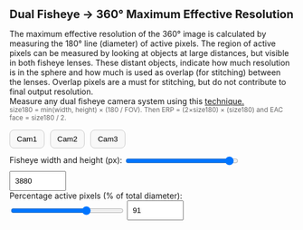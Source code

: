 # Dual Fisheye → 360° Maximum Effective Resolution

<style>
  h1 { font-size: 20px; margin: 0 0 12px; }
  label { display: block; margin: 10px 0 4px; }
  input, select { padding: 8px; width: 220px; }
  .num { font-variant-numeric: tabular-nums; }
  small { color: #666; }
  code { background: #f2f2f2; padding: 1px 4px; border-radius: 4px; }
  .presets { margin: 14px 0 4px; display: flex; gap: 10px; flex-wrap: wrap; }
  .preset-btn { padding: 8px 12px; border: 1px solid #ccc; border-radius: 8px; background: #f8f8f8; cursor: pointer; }
  .preset-btn.active { border-color: #4a7; background: #e9fff1; }
</style>

<p>
  The maximum effective resolution of the 360° image is calculated by measuring the 180° line (diameter) of active pixels. The region of active pixels can be measured by looking at objects at large distances, but visible in both fisheye lenses.
  These distant objects, indicate how much resolution is in the sphere and how much is used as overlap (for stitching) between the lenses. Overlap pixels are a must for stitching, but do not contribute to final output resolution.<br>
  Measure any dual fisheye camera system using this <a href="https://gopro.com/en/us/news/beyond-counting-pixels--defining-resolution-in-spherical">technique.</a><br>
  <small>size180 = min(width, height) × (180 / FOV). Then ERP = (2×size180) × (size180) and EAC face = size180 / 2.</small>
</p>

<div class="presets">
  <button id="preset-xam" class="preset-btn" type="button" title="3880×3880 at 91%">Cam1</button>
  <button id="preset-lam" class="preset-btn" type="button" title="3840×3840 at 91%">Cam2</button>
  <button id="preset-bam" class="preset-btn" type="button" title="3840×3840 at 93%">Cam3</button>
</div>

<div>
  <div>
    Fisheye width and height (px): <input type="range" style="width: 200px;vertical-align: middle;" id="vsize" name="vsize" min="1920" max="3880" value="3880" step="8">
    <input id="w" type="number" style="width: 100px;" min="1920" max="3880" value="3880" step="8">
  </div>
  <div>
    Percentage active pixels (% of total diameter):  <input type="range" style="width: 200px;vertical-align: middle;" id="pcrop" name="pcrop" min="70" max="100" value="91" step="0.2">
    <input id="crop" type="number" style="width: 100px;" value="91" min="70" max="100" step="0.2">
  </div>

  <br>
  <div>
    <canvas id="myCanvas" width="1024" height="512"></canvas>
  </div>
</div>

<div class="out" id="out"></div>

<script>
function roundTo(x, mult) { return Math.round(x / mult) * mult; }
function fmt(x, d=2) { return Number.isFinite(x) ? x.toFixed(d) : '—'; }

var last_w = 0;
var last_crop = 0;
var max_res = 3880;

function setInputs(w, crop) {
  const wEl = document.getElementById('w');
  const vEl = document.getElementById('vsize');
  const cEl = document.getElementById('crop');
  const pEl = document.getElementById('pcrop');

  vEl.value = w;
  wEl.value = w;
  pEl.value = crop;
  cEl.value = crop;

  last_w = w;
  last_crop = crop;
}

function markActivePreset() {
  const w = Number(document.getElementById('w').value);
  const crop = Number(document.getElementById('crop').value);

  const presets = [
    { id: 'preset-xam', w: max_res, crop: 91.0 },
    { id: 'preset-lam', w: 3840, crop: 92.0 },
    { id: 'preset-bam', w: 3840, crop: 93.0 },
  ];

  presets.forEach(p => {
    const btn = document.getElementById(p.id);
    const active = (w === p.w && Math.abs(crop - p.crop) < 0.001);
    btn.classList.toggle('active', active);
  });
}

function setPreset(name) {
  if (name === 'XAM') setInputs(max_res, 91.0);
  else if (name === 'LAM') setInputs(3840, 92.0);
  else if (name === 'BAM') setInputs(3840, 93.0);
  last_w = 0;
  last_crop = 0;
  calc();
}

function bindPresets() {
  document.getElementById('preset-xam').addEventListener('click', () => setPreset('XAM'));
  document.getElementById('preset-lam').addEventListener('click', () => setPreset('LAM'));
  document.getElementById('preset-bam').addEventListener('click', () => setPreset('BAM'));
}

function drawTextAlongArc(ctx, text, x, y, radius, startAngle, fsize) {
  ctx.save();
  ctx.translate(x, y);
  ctx.rotate(startAngle * Math.PI / 180);

  ctx.font = fsize + "px Courier New";
  ctx.fillStyle = "white";  
  ctx.textAlign = "center";

  const angleStep = 0.4 * Math.PI / (text.length - 1); // spread across 180°

  for (let i = 0; i < text.length; i++) {
    ctx.save();
    ctx.rotate(i * angleStep - (Math.PI / 2));
    ctx.fillText(text[i], 0, -radius); // inward offset for readability
    ctx.restore();
  }

  ctx.restore();
}

function drawLine(ctx, x, y, x2, y2, wid) {
  ctx.beginPath();
  ctx.moveTo(x, y);   // left edge
  ctx.lineTo(x2, y2);   // right edge
  ctx.strokeStyle = "white";
  ctx.lineWidth = wid;
  ctx.stroke();
}

function drawArrow(ctx, x, y, x2, y2, wid) {
  // Draw main line
  drawLine(ctx, x, y, x2, y2, wid);

  // Draw arrowhead
  const headlen = wid*5; // length of arrowhead
  const angle = Math.atan2(y2 - y, x2 - x);

  ctx.beginPath();
  ctx.moveTo(x2, y2);
  ctx.lineTo(x2 - headlen * Math.cos(angle - Math.PI / 6),
             y2 - headlen * Math.sin(angle - Math.PI / 6));
  ctx.moveTo(x2, y2);
  ctx.lineTo(x2 - headlen * Math.cos(angle + Math.PI / 6),
             y2 - headlen * Math.sin(angle + Math.PI / 6));
  ctx.strokeStyle = "white";
  ctx.lineWidth = wid;
  ctx.stroke();
}

function drawText(ctx, text, x, y, size, angle)
{
  var fontsize = size + "px Arial";
  ctx.rotate(angle * Math.PI / 180); // rotate in radians
  ctx.font = fontsize;
  ctx.fillStyle = "white";
  ctx.fillText(text, x, y);
}
  


function calc() {
  var w = Number(document.getElementById('vsize').value);

  if (w == last_w) {
    w = Number(document.getElementById('w').value);
    if (w >= 2880 && w <= max_res) {
      document.getElementById('vsize').value = w;
      last_w = w;
    }
  } else {
    document.getElementById('w').value = w;
    last_w = w;
  }
  const h = w;

  var crop = Number(document.getElementById('pcrop').value);
  if (crop == last_crop) {
    crop = Number(document.getElementById('crop').value);
    if (crop >= 70 && crop <= 100) {
      document.getElementById('pcrop').value = crop;
      last_crop = crop;
    }
  } else {
    document.getElementById('crop').value = crop;
    last_crop = crop;
  }

  const out = document.getElementById('out');

  if (!(w>0 && h>0 && crop>0)) {
    out.innerHTML = 'Enter positive numbers.';
    return;
  }

  const crp = crop / 100;
  const scale = w/max_res;
  const edge_scale = 1-0.5*(1-scale);
  const base = Math.min(w, h);
  const size180_raw = base * crp;
  const size180_r = Math.round(size180_raw);
  const size180_rm = roundTo(size180_raw, 8);

  const erpW_rm = size180_rm * 2;
  const erpH_rm = size180_rm;
  const erpK_rm = fmt(erpW_rm/960, 2);

  const eacF_rm       = size180_rm / 2;
  const eacF_overlap  = 4*48;

  const canvas = document.getElementById("myCanvas");
  const ctx = canvas.getContext("2d");

  var cw =  canvas.width;
  var ch =  canvas.height;
  
  var cx1 = cw/2 - cw/4*scale;
  var cx2 = cw/2 + cw/4*scale;
  var cy = ch/2;

  ctx.fillStyle = "rgba(20,20,20,255)";
  ctx.fillRect(0, 0, cw, ch);
  ctx.fillStyle = "black";
  ctx.fillRect(cw*0.5*(1-scale), ch*0.5*(1-scale), cw*scale, ch*scale);

  ctx.textAlign = "center";
  ctx.textBaseline = "middle";
  drawText(ctx, "unused black pixels", cw/2, ch*edge_scale-9, 14*scale, 0);

  ctx.beginPath();
  ctx.arc(cx1, cy, 1.1*cx1*scale, 0, Math.PI * 2);
  var gradient = ctx.createRadialGradient(cx1, cy, cy * 0.96*scale, cx1, cy, cy * 1.04*scale);
  gradient.addColorStop(0, "red");          // center solid
  gradient.addColorStop(1, "rgba(255,0,0,0)"); // edge transparent
  ctx.fillStyle = gradient;
  //ctx.fillStyle = "red";
  ctx.fill();

  ctx.beginPath();
  ctx.arc(cx2, cy, 1.1*cx1*scale, 0, Math.PI * 2);
  gradient = ctx.createRadialGradient(cx2, cy, cy * 0.96*scale, cx2, cy, cy * 1.04*scale);
  gradient.addColorStop(0, "red");          // center solid
  gradient.addColorStop(1, "rgba(255,0,0,0)"); // edge transparent
  ctx.fillStyle = gradient;
  ctx.fill();

  drawTextAlongArc(ctx, "overlap pixels (for stitching)", cx1, cy, (cy+10)*crp*scale, 55, 16*scale)
  drawTextAlongArc(ctx, "overlap pixels (for stitching)", cx2, cy, (cy+10)*crp*scale, 55, 16*scale)  


  ctx.beginPath();
  ctx.arc(cx1, cy, cy*crp*scale, 0, Math.PI * 2);
  ctx.fillStyle = "green";
  ctx.fill();

  ctx.beginPath();
  ctx.arc(cx2, cy, cy*crp*scale, 0, Math.PI * 2);
  ctx.fillStyle = "green";
  ctx.fill();

  drawArrow(ctx, cx1, cy, cx1-cy*crp*scale, cy, 3*scale);
  drawArrow(ctx, cx1, cy, cx1+cy*crp*scale, cy, 3*scale);
  drawArrow(ctx, cx2, cy, cx2-cy*crp*scale, cy, 3*scale);
  drawArrow(ctx, cx2, cy, cx2+cy*crp*scale, cy, 3*scale);
  
  drawText(ctx, "180° Active Pixels", cx1, cy-14*scale, 30*scale, 0);
  drawText(ctx, "180° Active Pixels", cx2, cy-14*scale, 30*scale, 0);
  
  drawText(ctx, "Front", cx1, cy-54*scale, 24*scale, 0);
  drawText(ctx, "Back", cx2, cy-54*scale, 24*scale, 0);
  
  var respix = erpH_rm + "px";
  drawText(ctx, respix, cx1, cy+15*scale, 18*scale, 0);
  drawText(ctx, respix, cx2, cy+15*scale, 18*scale, 0);

  var txt = erpK_rm + "K";
  drawText(ctx, txt, cx1, cy+65*scale, 40*scale, 0);
  drawText(ctx, txt, cx2, cy+65*scale, 40*scale, 0);
  
  var src = w + " x " + h;
  drawText(ctx, src, 50*scale+cw*(1-edge_scale), 15*scale+ch*(1-edge_scale), 16*scale, 0);
  drawText(ctx, src, -50*scale+cw*edge_scale, 15*scale+ch*(1-edge_scale), 16*scale, 0);

  out.innerHTML = `
    <p><strong>Inputs</strong>: width=${w}, height=${h}, crop=${crop}%</p>

    <p><strong>180° dimensions:</strong><br>
      180° Fisheye Size: <b class="num">${size180_rm}</b> × <b class="num">${size180_rm}</b>
    </p>

    <p><strong>ERP that matches this sampling</strong> (W × H = 2×size180 × size180)<br>
      ERP Full Size: <b class="num">${eacF_rm*4}</b> × <b class="num">${eacF_rm*2}</b><br>
      Maximum marketing resolution for the sphere: <b class="num">${erpK_rm}K</b><br>
    </p>

    <strong>GoPro MAX/MAX2 cameras use EAC 360° format</strong><br>
      EAC Face Size: <b class="num">${eacF_rm}</b> × <b class="num">${eacF_rm}</b><br>
      EAC Full Size 3x2: <b class="num">${eacF_rm*3}</b> × <b class="num">${eacF_rm*2}</b><br>
      EAC Full Size 3x2 + blending overlap : <b class="num">${eacF_rm*3+ eacF_overlap}</b> × <b class="num">${eacF_rm*2}</b>
    </p>
	
	<p>
	<small>Terms: <br>
	<b>ERP</b> (Equirectangular Projection) - ERP is a flat‑image format for 360° images that maps the sphere onto a rectangle with a 2:1 aspect ratio. Because of the way the math works, the top and bottom poles are stretched, just like on most world maps.<br>
	<b>EAC</b> (Equiangular Cubemap) - EAC is 360° format that stores the image as six square faces of a cube, just like a traditional cubemap use in video gaming, but each face is laid out so that every pixel covers exactly the same angular width and height. This “equal‑angle” layout keeps distortion low at the poles and gives a more uniform resolution across the whole sphere, which is why it’s more efficient for 360° video storage.<br>
	<br>
	Assumptions: <br>
	Resolution calculations are for perfectly ideal fisheye lenses. 
	In practice, real lens have distortion curves, which add or subtract resolution for different parts of the image. 
	However, the average resolution for the sphere can not exceed the maximum resolution calculated here.<br>
	<br>
	GoPro, HERO, MAX and their respective logos are trademarks or registered trademarks of GoPro, Inc. in the United States and other countries. Other trademarks are the property of their respective owners.
	</small>
	</p>
  `;

  markActivePreset();
}

let frameCount = 0;
function animate() {
  if (frameCount % 10 === 0) {
    calc();
  }
  requestAnimationFrame(animate);
}

['w','vsize','pcrop','crop'].forEach(id => {
  document.getElementById(id).addEventListener('input', calc);
});
bindPresets();
calc();

animate();

</script>
